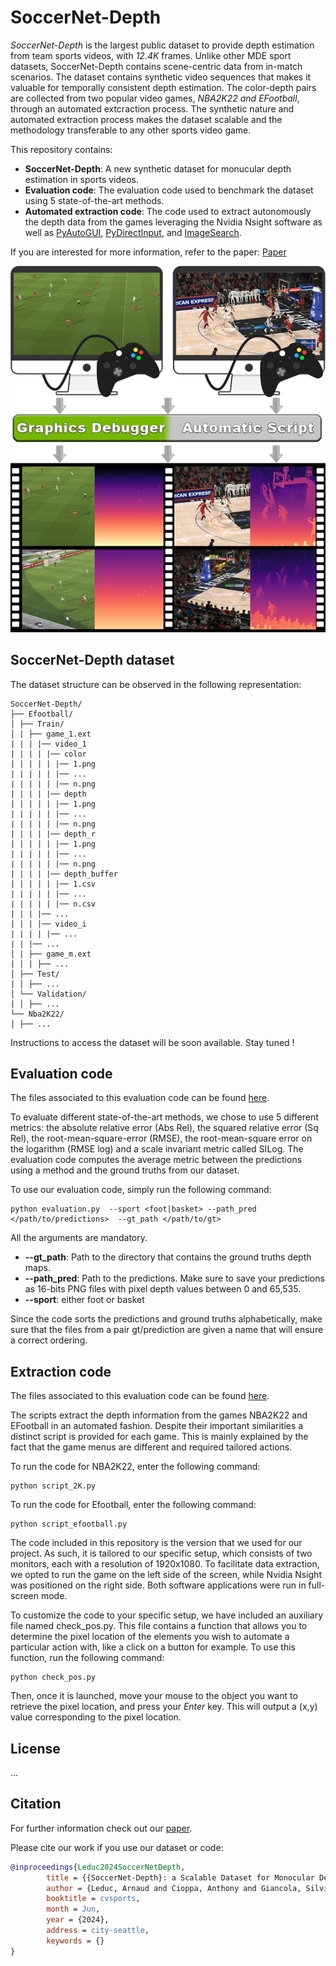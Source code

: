 # SoccerNet-Depth


*SoccerNet-Depth* is the largest public dataset to provide depth estimation from team sports videos, with *12.4K* frames. Unlike other MDE sport datasets, SoccerNet-Depth contains scene-centric data from in-match scenarios. 
The dataset contains synthetic video sequences that makes it valuable for temporally consistent depth estimation. The color-depth pairs are collected from two popular video games, *NBA2K22 and EFootball*, through an automated extcraction process. 
The synthetic nature and automated extraction process makes the dataset scalable and the methodology transferable to any other sports video game.

This repository contains:

- **SoccerNet-Depth**: A new synthetic dataset for monucular depth estimation in sports videos.
- **Evaluation code**: The evaluation code used to benchmark the dataset using 5 state-of-the-art methods.
- **Automated extraction code**: The code used to extract autonomously the depth data from the games leveraging the Nvidia Nsight software as well as [PyAutoGUI](https://github.com/asweigart/pyautogui), [PyDirectInput](https://github.com/learncodebygaming/pydirectinput), and [ImageSearch](https://github.com/drov0/python-imagesearch/blob/master/README.md).

If you are interested for more information, refer to the paper:
[Paper](URL)

<img src="./images/graphical_abstract.jpg" width="700">

## SoccerNet-Depth dataset 
The dataset structure can be observed in the following representation:
```
SoccerNet-Depth/
├── Efootball/
│ ├── Train/
│ | ├── game_1.ext
| | | |── video_1
| | | | |── color
| | | | | |── 1.png
| | | | | |── ...
| | | | | |── n.png
| | | | |── depth 
| | | | | |── 1.png
| | | | | |── ...
| | | | | |── n.png
| | | | |── depth_r 
| | | | | |── 1.png
| | | | | |── ...
| | | | | |── n.png
| | | | |── depth_buffer
| | | | | |── 1.csv
| | | | | |── ...
| | | | | |── n.csv
| | | |── ...
| | | |── video_i
| | | | |── ...
| | |── ...
│ | ├── game_m.ext
| │ | ├── ...
│ ├── Test/
| │ ├── ...
│ └── Validation/
| │ ├── ...
└── Nba2K22/
│ ├── ...
```

Instructions to access the dataset will be soon available. Stay tuned !
## Evaluation code
The files associated to this evaluation code can be found [here](./evaluation/). 

To evaluate different state-of-the-art methods, we chose to use 5 different metrics: the absolute relative error (Abs Rel), the squared relative error (Sq Rel), the root-mean-square-error (RMSE), the root-mean-square error on the logarithm (RMSE log) and a scale invariant metric called SILog. The evaluation code computes the average metric between the predictions using a method and the ground truths from our dataset. 

To use our evaluation code, simply run the following command:
```
python evaluation.py  --sport <foot|basket> --path_pred </path/to/predictions>  --gt_path </path/to/gt>
```

All the arguments are mandatory. 
- **--gt_path**: Path to the directory that contains the ground truths depth maps. 
- **--path_pred**: Path to the predictions. Make sure to save your predictions as 16-bits PNG files with pixel depth values between 0 and 65,535.
- **--sport**: either foot or basket

Since the code sorts the predictions and ground truths alphabetically, make sure that the files from a pair gt/prediction are given a name that will ensure a correct ordering.  

## Extraction code
The files associated to this evaluation code can be found [here](./extraction/).

The scripts extract the depth information from the games NBA2K22 and EFootball in an automated fashion. Despite their important similarities a distinct script is provided for each game. This is mainly explained by the fact that the game menus are different and required tailored actions.

To run the code for NBA2K22, enter the following command:
```
python script_2K.py
```
To run the code for Efootball, enter the following command:
```
python script_efootball.py
```

The code included in this repository is the version that we used for our project. As such, it is tailored to our specific setup, which consists of two monitors, each with a resolution of 1920x1080. To facilitate data extraction, we opted to run the game on the left side of the screen, while Nvidia Nsight was positioned on the right side. Both software applications were run in full-screen mode.

To customize the code to your specific setup, we have included an auxiliary file named check_pos.py. This file contains a function that allows you to determine the pixel location of the elements you wish to automate a particular action with, like a click on a button for example.
To use this function, run the following command:
```
python check_pos.py
```
Then, once it is launched, move your mouse to the object you want to retrieve the pixel location, and press your *Enter* key. This will output a (x,y) value corresponding to the pixel location. 

## License
...

## Citation

For further information check out our [paper](URL).

Please cite our work if you use our dataset or code:

```bibtex
@inproceedings{Leduc2024SoccerNetDepth,
        title = {{SoccerNet-Depth}: a Scalable Dataset for Monocular Depth Estimation in Sports Videos},
        author = {Leduc, Arnaud and Cioppa, Anthony and Giancola, Silvio and Ghanem, Bernard and Van Droogenbroeck, Marc},
        booktitle = cvsports,
        month = Jun,
        year = {2024},
        address = city-seattle,
        keywords = {}
}
```